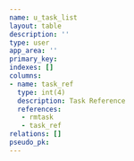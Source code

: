 ```yaml
---
name: u_task_list
layout: table
description: ''
type: user
app_area: ''
primary_key: 
indexes: []
columns:
- name: task_ref
  type: int(4)
  description: Task Reference
  references:
   - rmtask
   - task_ref
relations: []
pseudo_pk: 
---
```


